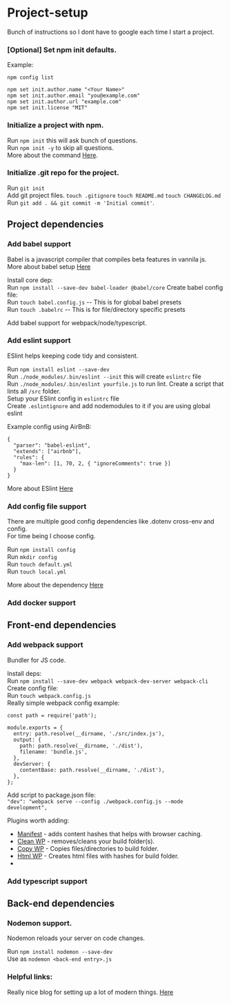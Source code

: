 # Project-setup
Bunch of instructions so I dont have to google each time I start a project.

### [Optional] Set npm init defaults.
Example:
```
npm config list  
  
npm set init.author.name "<Your Name>"  
npm set init.author.email "you@example.com"  
npm set init.author.url "example.com"  
npm set init.license "MIT"  
```

### Initialize a project with npm.
Run `npm init` this will ask bunch of questions.  
Run `npm init -y` to skip all questions.  
More about the command [Here](https://docs.npmjs.com/cli/v8/commands/npm-init).  

### Initialize .git repo for the project.
Run `git init`  
Add git project files.
`touch .gitignore`
`touch README.md`
`touch CHANGELOG.md`
Run `git add . && git commit -m 'Initial commit'`.  

## Project dependencies
### Add babel support
Babel is a javascript compiler that compiles beta features in vannila js.  
More about babel setup [Here](https://babeljs.io/)
  
Install core dep:  
Run `npm install --save-dev babel-loader @babel/core` 
Create babel config file:  
Run `touch babel.config.js` -- This is for global babel presets  
Run `touch .babelrc` -- This is for file/directory specific presets    

Add babel support for webpack/node/typescript.

### Add eslint support
ESlint helps keeping code tidy and consistent.  

Run `npm install eslint --save-dev`  
Run `./node_modules/.bin/eslint --init` this will create `eslintrc` file  
Run `./node_modules/.bin/eslint yourfile.js` to run lint. Create a script that lints all `/src` folder.  
Setup your ESlint config in `eslintrc` file  
Create `.eslintignore` and add nodemodules to it if you are using global eslint

Example config using AirBnB: 
```
{
  "parser": "babel-eslint",
  "extends": ["airbnb"],
  "rules": {
    "max-len": [1, 70, 2, { "ignoreComments": true }]
  }
}
```

More about ESlint [Here](https://eslint.org/docs/user-guide/getting-started)  

### Add config file support
There are multiple good config dependencies like .dotenv cross-env and config.  
For time being I choose config.  

Run `npm install config`  
Run `mkdir config`  
Run `touch default.yml`  
Run `touch local.yml`  

More about the dependency [Here](https://www.npmjs.com/package/config)

### Add docker support

## Front-end dependencies
### Add webpack support
Bundler for JS code.  

Install deps:  
Run `npm install --save-dev webpack webpack-dev-server webpack-cli`  
Create config file:  
Run `touch webpack.config.js`  
Really simple webpack config example:  
```
const path = require('path');

module.exports = {
  entry: path.resolve(__dirname, './src/index.js'),
  output: {
    path: path.resolve(__dirname, './dist'),
    filename: 'bundle.js',
  },
  devServer: {
    contentBase: path.resolve(__dirname, './dist'),
  },
};
```
Add script to package.json file:  
`"dev": "webpack serve --config ./webpack.config.js --mode development",`  

Plugins worth adding:  
* [Manifest](https://www.npmjs.com/package/webpack-manifest-plugin) - adds content hashes that helps with browser caching.  
* [Clean WP](https://www.npmjs.com/package/clean-webpack-plugin) - removes/cleans your build folder(s).  
* [Copy WP](https://www.npmjs.com/package/copy-webpack-plugin) - Copies files/directories to build folder.  
* [Html WP](https://www.npmjs.com/package/html-webpack-plugin) - Creates html files with hashes for build folder.  
* 

### Add typescript support

## Back-end dependencies
### Nodemon support.
Nodemon reloads your server on code changes.

Run `npm install nodemon --save-dev`  
Use as `nodemon <back-end entry>.js`  


### Helpful links:
Really nice blog for setting up a lot of modern things. [Here](https://www.robinwieruch.de/javascript-project-setup-tutorial/)

